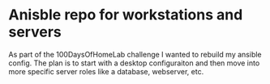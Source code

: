 # Anisble repo for workstations and servers

As part of the 100DaysOfHomeLab challenge I wanted to rebuild my ansible config. The plan is to start with a desktop configuraiton and then move into more specific server roles like a database, webserver, etc. 
